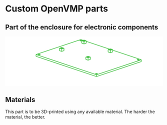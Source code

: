 # Custom OpenVMP parts
## Part of the enclosure for electronic components

[<img alt='Part of the enclosure for electronic components' src='https://github.com/openvmp/openvmp-models/blob/main/generated_files/parts/custom/enclosure-2.png'/>](https://github.com/openvmp/openvmp-models/blob/main/generated_files/parts/custom/enclosure-2.stl)

## Materials
This part is to be 3D-printed using any available material. The harder the material, the better.